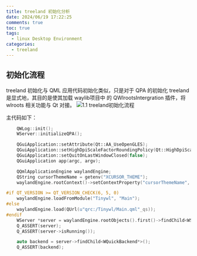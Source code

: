 ```yaml
---
title: treeland 初始化分析
date: 2024/06/19 17:22:25
comments: true
toc: true
tags:
  - linux Desktop Environment
categories:
  - treeland
---
```


## 初始化流程
treeland 初始化与 QML 应用代码初始化类似，只是对于 QPA 的初始化 treeland 是显式地，其目的是使其加载 waylib项目中 的 QWlrootsIntergration 插件，将 wlroots 相关功能与 Qt 对接。
![1.1 treeland初始化流程](/img/treeland/main.drawio.svg)

主代码如下：
```c++
    QWLog::init();
    WServer::initializeQPA();

    QGuiApplication::setAttribute(Qt::AA_UseOpenGLES);
    QGuiApplication::setHighDpiScaleFactorRoundingPolicy(Qt::HighDpiScaleFactorRoundingPolicy::PassThrough);
    QGuiApplication::setQuitOnLastWindowClosed(false);
    QGuiApplication app(argc, argv);

    QQmlApplicationEngine waylandEngine;
    QString cursorThemeName = getenv("XCURSOR_THEME");
    waylandEngine.rootContext()->setContextProperty("cursorThemeName", cursorThemeName);

#if QT_VERSION >= QT_VERSION_CHECK(6, 5, 0)
    waylandEngine.loadFromModule("Tinywl", "Main");
#else
    waylandEngine.load(QUrl(u"qrc:/Tinywl/Main.qml"_qs));
#endif
    WServer *server = waylandEngine.rootObjects().first()->findChild<WServer*>();
    Q_ASSERT(server);
    Q_ASSERT(server->isRunning());

    auto backend = server->findChild<WQuickBackend*>();
    Q_ASSERT(backend);
```